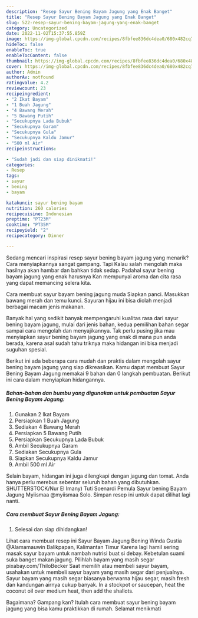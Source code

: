 ```yaml
---
description: "Resep Sayur Bening Bayam Jagung yang Enak Banget"
title: "Resep Sayur Bening Bayam Jagung yang Enak Banget"
slug: 522-resep-sayur-bening-bayam-jagung-yang-enak-banget
category: Uncategorized
date: 2022-11-02T15:37:55.859Z
image: https://img-global.cpcdn.com/recipes/8fbfee836dc4dea0/680x482cq70/sayur-bening-bayam-jagung-foto-resep-utama.jpg
hideToc: false
enableToc: true
enableTocContent: false
thumbnail: https://img-global.cpcdn.com/recipes/8fbfee836dc4dea0/680x482cq70/sayur-bening-bayam-jagung-foto-resep-utama.jpg
cover: https://img-global.cpcdn.com/recipes/8fbfee836dc4dea0/680x482cq70/sayur-bening-bayam-jagung-foto-resep-utama.jpg
author: Admin
authorAv: notfound
ratingvalue: 4.2
reviewcount: 23
recipeingredient:
- "2 Ikat Bayam"
- "1 Buah Jagung"
- "4 Bawang Merah"
- "5 Bawang Putih"
- "Secukupnya Lada Bubuk"
- "Secukupnya Garam"
- "Secukupnya Gula"
- "Secukupnya Kaldu Jamur"
- "500 ml Air"
recipeinstructions:

- "Sudah jadi dan siap dinikmati!"
categories:
- Resep
tags:
- sayur
- bening
- bayam

katakunci: sayur bening bayam 
nutrition: 260 calories
recipecuisine: Indonesian
preptime: "PT23M"
cooktime: "PT35M"
recipeyield: "2"
recipecategory: Dinner

---
```



Sedang mencari inspirasi resep sayur bening bayam jagung yang menarik? Cara menyiapkannya sangat gampang. Tapi Kalau salah mengolah maka hasilnya akan hambar dan bahkan tidak sedap. Padahal sayur bening bayam jagung yang enak harusnya Kan mempunyai aroma dan cita rasa yang dapat memancing selera kita.


Cara membuat sayur bayam bening jagung muda Siapkan panci. Masukkan bawang merah dan temu kunci. Sayuran hijau ini bisa diolah menjadi berbagai macam jenis makanan.

Banyak hal yang sedikit banyak mempengaruhi kualitas rasa dari sayur bening bayam jagung, mulai dari jenis bahan, kedua pemilihan bahan segar sampai cara mengolah dan menyajikannya. Tak perlu pusing jika mau menyiapkan sayur bening bayam jagung yang enak di mana pun anda berada, karena asal sudah tahu triknya maka hidangan ini bisa menjadi suguhan spesial.


Berikut ini ada beberapa cara mudah dan praktis dalam mengolah sayur bening bayam jagung yang siap dikreasikan. Kamu dapat membuat Sayur Bening Bayam Jagung memakai 9 bahan dan 0 langkah pembuatan. Berikut ini cara dalam menyiapkan hidangannya.

<!--inarticleads1-->

##### Bahan-bahan dan bumbu yang digunakan untuk pembuatan Sayur Bening Bayam Jagung:

1. Gunakan 2 Ikat Bayam
1. Persiapkan 1 Buah Jagung
1. Sediakan 4 Bawang Merah
1. Persiapkan 5 Bawang Putih
1. Persiapkan Secukupnya Lada Bubuk
1. Ambil Secukupnya Garam
1. Sediakan Secukupnya Gula
1. Siapkan Secukupnya Kaldu Jamur
1. Ambil 500 ml Air


Selain bayam, hidangan ini juga dilengkapi dengan jagung dan tomat. Anda hanya perlu merebus sebentar seluruh bahan yang dibutuhkan. SHUTTERSTOCK/Nur El Imany) Tuti Soenardi Pemula Sayur bening Bayam Jagung Myiismaa @myiismaa Solo. Simpan resep ini untuk dapat dilihat lagi nanti. 

<!--inarticleads2-->

##### Cara membuat Sayur Bening Bayam Jagung:


1. Selesai dan siap dihidangkan!

Lihat cara membuat resep ini Sayur Bayam Jagung Bening Winda Gustia @Alamamauwin Balikpapan, Kalimantan Timur Karena lagi hamil sering masak sayur bayam untuk nambah nutrisi buat si debay. Kebetulan suami suka banget makan jagung. Pilihlah bayam yang masih segar pixabay.com/ThiloBecker Saat memilih atau membeli sayur bayam, usahakan untuk membeli sayur bayam yang masih segar dari penjualnya. Sayur bayam yang masih segar biasanya berwarna hijau segar, masih fresh dan kandungan airnya cukup banyak. In a stockpot or saucepan, heat the coconut oil over medium heat, then add the shallots. 

Bagaimana? Gampang kan? Itulah cara membuat sayur bening bayam jagung yang bisa kamu praktikkan di rumah. Selamat menikmati
